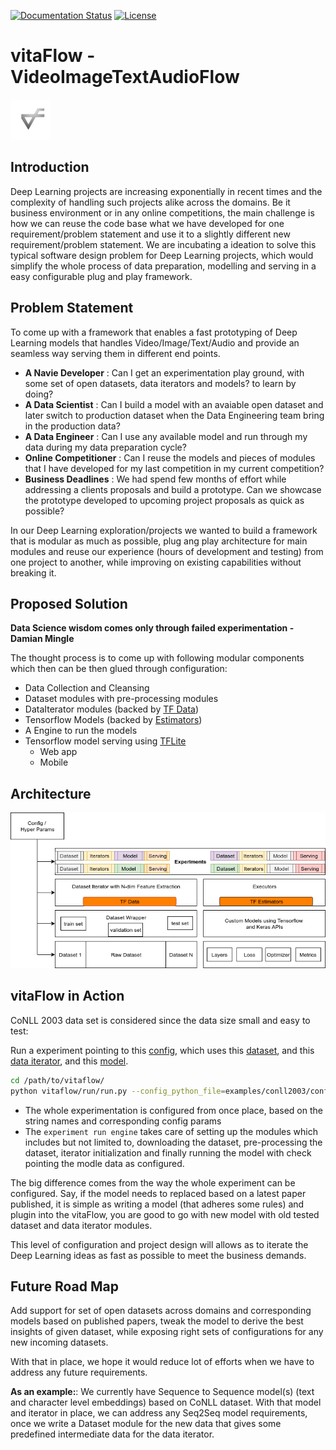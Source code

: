 [![Documentation Status](https://readthedocs.org/projects/vitaflow/badge/?version=latest)](https://vitaflow.readthedocs.io/en/latest/?badge=latest)
[![License](https://img.shields.io/badge/license-Apache%202.0-blue.svg)](https://github.com/imaginea/vitaflow/blob/master/LICENSE)
 

# vitaFlow - VideoImageTextAudioFlow
 ![](vitaflow-icon.png)
 
## Introduction

Deep Learning projects are increasing exponentially in recent times and the complexity 
of handling such projects alike across the domains. 
Be it business environment or in any online competitions, the main challenge is  
how we can reuse the code base what we have developed for one requirement/problem 
statement and use it to a slightly different new requirement/problem statement. 
We are incubating a ideation to solve this typical software design problem for 
Deep Learning projects, which would simplify the whole process of data preparation, 
modelling and serving in a easy configurable plug and play framework.

## Problem Statement

To come up with a framework that enables a fast prototyping of Deep Learning 
models that handles Video/Image/Text/Audio and provide an seamless way serving them
in different end points.

- **A Navie Developer** : Can I get an experimentation play ground, with some set of 
open datasets, data iterators and models? to learn by doing?
- **A Data Scientist** : Can I build a model with an avaiable open dataset and later switch 
to production dataset when the Data Engineering team bring in the production data?
- **A Data Engineer** : Can I use any available model and run through my data during my data preparation cycle?
- **Online Competitioner** : Can I reuse the models and pieces of modules that I have developed for my last competition 
in my current competition? 
- **Business Deadlines** : We had spend few months of effort while addressing a clients proposals and build a prototype.
Can we showcase the prototype developed to upcoming project proposals as quick as possible? 

In our Deep Learning exploration/projects we wanted to build a framework that is modular as much as possible, 
plug ang play architecture for main modules and reuse our experience (hours of development and testing) from one 
project to another, while improving on existing capabilities without breaking it.  
 
## Proposed Solution

**Data Science wisdom comes only through failed experimentation - Damian Mingle**

The thought process is to come up with following modular components which then can be then glued through
configuration:
 - Data Collection and Cleansing
 - Dataset modules with pre-processing modules
 - DataIterator modules (backed by [TF Data](https://www.tensorflow.org/guide/datasets))
 - Tensorflow Models (backed by [Estimators](https://www.tensorflow.org/guide/estimators))
 - A Engine to run the models
 - Tensorflow model serving using [TFLite](https://www.tensorflow.org/lite/)
    - Web app
    - Mobile

## Architecture

![](docs/images/vitaflow_stack.png)

## vitaFlow in Action

CoNLL 2003 data set is considered since the data size small and easy to test:

Run a experiment pointing to this [config](examples/conll2003/config.py),
which uses this [dataset](https://imaginea.github.io/vitaFlow/build/html/api/data/text/conll/conll_2003_dataset.html),
and this [data iterator](https://imaginea.github.io/vitaFlow/build/html/api/data/text/iterators/conll_csv_in_memory.html),
and this [model](https://imaginea.github.io/vitaFlow/build/html/api/models/text/seq2seq/bilstm_crf.html).

``` bash
cd /path/to/vitaflow/
python vitaflow/run/run.py --config_python_file=examples/conll2003/config.py
```

- The whole experimentation is configured from once place, based on the string names and corresponding config params
- The `experiment run engine` takes care of setting up the modules which includes but not limited to,
downloading the dataset, pre-processing the dataset, iterator initialization and finally running the model with check 
pointing the modle data as configured.

The big difference comes from the way the whole experiment can be configured. 
Say, if the model needs to replaced based on a latest paper published, it is simple as writing a model 
(that adheres some rules) and plugin into the vitaFlow, you are good to go with new model with old tested 
dataset and data iterator modules.

This level of configuration and project design will allows as to iterate the Deep Learning ideas as fast as possible to 
meet the business demands.

## Future Road Map

Add support for set of open datasets across domains and corresponding models based on published papers, tweak the model
to derive the best insights of given dataset, while exposing right sets of  configurations for any new incoming datasets.

With that in place, we hope it would reduce lot of efforts when we have to address any future requirements.

**As an example:**: 
We currently have Sequence to Sequence model(s) (text and character level embeddings) based on CoNLL dataset.
With that model and iterator in place, we can address any Seq2Seq model requirements, once we write a Dataset 
module for the new data that gives some predefined intermediate data for the data iterator.